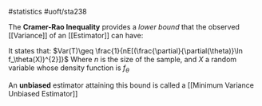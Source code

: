 #statistics 
#uoft/sta238 

The **Cramer-Rao Inequality** provides a *lower bound* that the observed [[Variance]] of an [[Estimator]] can have:

It states that:
	$Var(T)\geq \frac{1}{nE[(\frac{\partial}{\partial(\theta)}\ln f_\theta(X))^{2}]}$
	Where $n$ is the size of the sample, and $X$ a random variable whose density function is $f_\theta$

An **unbiased** estimator attaining this bound is called a [[Minimum Variance Unbiased Estimator]]
